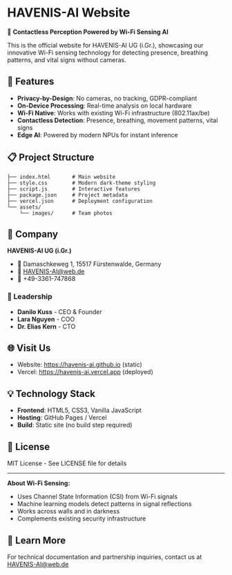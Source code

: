 # HAVENIS-AI Website

🚀 **Contactless Perception Powered by Wi-Fi Sensing AI**

This is the official website for HAVENIS-AI UG (i.Gr.), showcasing our innovative Wi-Fi sensing technology for detecting presence, breathing patterns, and vital signs without cameras.

## 🎯 Features

- **Privacy-by-Design**: No cameras, no tracking, GDPR-compliant
- **On-Device Processing**: Real-time analysis on local hardware
- **Wi-Fi Native**: Works with existing Wi-Fi infrastructure (802.11ax/be)
- **Contactless Detection**: Presence, breathing, movement patterns, vital signs
- **Edge AI**: Powered by modern NPUs for instant inference

## 📋 Project Structure

```
├── index.html       # Main website
├── style.css        # Modern dark-theme styling
├── script.js        # Interactive features
├── package.json     # Project metadata
├── vercel.json      # Deployment configuration
└── assets/
    └── images/      # Team photos
```

## 🏢 Company

**HAVENIS-AI UG (i.Gr.)**
- 📍 Damaschkeweg 1, 15517 Fürstenwalde, Germany
- 📧 HAVENIS-AI@web.de
- 📱 +49-3361-747868

### 👥 Leadership

- **Danilo Kuss** - CEO & Founder
- **Lara Nguyen** - COO
- **Dr. Elias Kern** - CTO

## 🌐 Visit Us

- Website: https://havenis-ai.github.io (static)
- Vercel: https://havenis-ai.vercel.app (deployed)

## 💡 Technology Stack

- **Frontend**: HTML5, CSS3, Vanilla JavaScript
- **Hosting**: GitHub Pages / Vercel
- **Build**: Static site (no build step required)

## 📄 License

MIT License - See LICENSE file for details

---

**About Wi-Fi Sensing:**
- Uses Channel State Information (CSI) from Wi-Fi signals
- Machine learning models detect patterns in signal reflections
- Works across walls and in darkness
- Complements existing security infrastructure

## 🔗 Learn More

For technical documentation and partnership inquiries, contact us at HAVENIS-AI@web.de